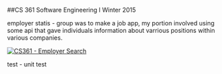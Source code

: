 ##CS 361  Software Engineering I
Winter 2015

employer statis -  group was to make a job app, my portion involved using some api that gave individuals information about varrious positions within various companies. 

[![CS361 - Employer Search ](http://img.youtube.com/vi/9w_ldpSceY0/0.jpg)](http://www.youtube.com/watch?v=9w_ldpSceY0)

test - unit test 

        
